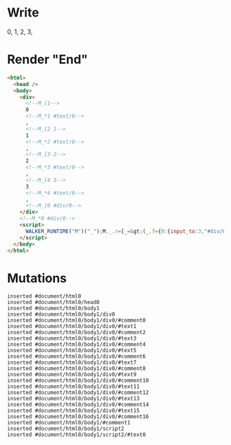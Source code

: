# Write
  <div><!--M_[1-->0<!--M_*1 #text/0-->, <!--M_[2 1-->1<!--M_*2 #text/0-->, <!--M_[3 2-->2<!--M_*3 #text/0-->, <!--M_[4 3-->3<!--M_*4 #text/0-->, <!--M_]0 #div/0--></div><!--M_*0 #div/0--><script>WALKER_RUNTIME("M")("_");M._.r=[_=>(_.f={0:{input_to:3,"#div/0(":new Map(_.a=[[0,_.b={}],[1,_.c={}],[2,_.d={}],[3,_.e={}]])},1:_.b,2:_.c,3:_.d,4:_.e}),0]</script>


# Render "End"
```html
<html>
  <head />
  <body>
    <div>
      <!--M_[1-->
      0
      <!--M_*1 #text/0-->
      , 
      <!--M_[2 1-->
      1
      <!--M_*2 #text/0-->
      , 
      <!--M_[3 2-->
      2
      <!--M_*3 #text/0-->
      , 
      <!--M_[4 3-->
      3
      <!--M_*4 #text/0-->
      , 
      <!--M_]0 #div/0-->
    </div>
    <!--M_*0 #div/0-->
    <script>
      WALKER_RUNTIME("M")("_");M._.r=[_=&gt;(_.f={0:{input_to:3,"#div/0(":new Map(_.a=[[0,_.b={}],[1,_.c={}],[2,_.d={}],[3,_.e={}]])},1:_.b,2:_.c,3:_.d,4:_.e}),0]
    </script>
  </body>
</html>
```

# Mutations
```
inserted #document/html0
inserted #document/html0/head0
inserted #document/html0/body1
inserted #document/html0/body1/div0
inserted #document/html0/body1/div0/#comment0
inserted #document/html0/body1/div0/#text1
inserted #document/html0/body1/div0/#comment2
inserted #document/html0/body1/div0/#text3
inserted #document/html0/body1/div0/#comment4
inserted #document/html0/body1/div0/#text5
inserted #document/html0/body1/div0/#comment6
inserted #document/html0/body1/div0/#text7
inserted #document/html0/body1/div0/#comment8
inserted #document/html0/body1/div0/#text9
inserted #document/html0/body1/div0/#comment10
inserted #document/html0/body1/div0/#text11
inserted #document/html0/body1/div0/#comment12
inserted #document/html0/body1/div0/#text13
inserted #document/html0/body1/div0/#comment14
inserted #document/html0/body1/div0/#text15
inserted #document/html0/body1/div0/#comment16
inserted #document/html0/body1/#comment1
inserted #document/html0/body1/script2
inserted #document/html0/body1/script2/#text0
```